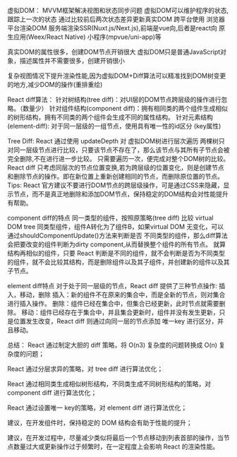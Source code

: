 虚拟DOM：
MVVM框架解决视图和状态同步问题
    虚拟DOM可以维护程序的状态,跟踪上一次的状态
    通过比较前后两次状态差异更新真实DOM
跨平台使用
    浏览器平台渲染DOM
    服务端渲染SSR(Nuxt.js/Next.js),前端是vue向,后者是react向
    原生应用(Weex/React Native)
    小程序(mpvue/uni-app)等

真实DOM的属性很多，创建DOM节点开销很大
虚拟DOM只是普通JavaScript对象，描述属性并不需要很多，创建开销很小

复杂视图情况下提升渲染性能,因为虚拟DOM+Diff算法可以精准找到DOM树变更的地方,减少DOM的操作(重排重绘)

React diff算法：
针对树结构(tree diff)：对UI层的DOM节点跨层级的操作进行忽略。（数量少）
针对组件结构(component diff)：拥有相同类的两个组件生成相似的树形结构，拥有不同类的两个组件会生成不同的属性结构。
针对元素结构(element-diff): 对于同一层级的一组节点，使用具有唯一性的id区分 (key属性)


Tree Diff:
React 通过使用 updateDepth 对 虚拟DOM树进行层次遍历
两棵树只对同一层级节点进行比较，只要该节点不存在了，那么该节点与其所有子节点会被完全删除,不在进行进一步比较。
只需要遍历一次，便完成对整个DOM树的比较。
React diff 只考虑同层次的节点位置变换,若为跨层级的位置变化，则是创建节点和删除节点的操作。即在新位置上重新创建相同的节点，而删除原位置的节点。
Tips:  React 官方建议不要进行DOM节点的跨层级操作，可是通过CSS来隐藏，显示节点，而不是真正地删除和添加DOM节点，保持稳定的DOM结构会对性能提升有帮助。

component diff的特点
同一类型的组件，按照原策略(tree diff) 比较 virtual DOM tree
同类型组件，组件A转化为了组件B，如果virtual DOM 无变化，可以通过shouldComponentUpdate()方法来判断是否
不同类型的组件，那么diff算法会把要改变的组件判断为dirty component,从而替换整个组件的所有节点。
就算结构再相似的组件，只要 React 判断是不同的组件，就不会判断是否为不同类型的组件，就不会比较其结构，而是删除组件以及其子组件，并创建新的组件以及其子节点。

element diff特点
对于处于同一层级的节点，React diff 提供了三种节点操作: 插入，移动，删除
插入：新的组件不在原来的集合中，而是全新的节点，则对集合进行插入操作。
删除：组件已经在集合中，但集合已经更新，此时节点就需要删除。
移动：组件已经存在于集合中，并且集合更新时，组件并没有发生更新，只是位置发生改变，React diff 则通过向同一层的节点添加 唯一key 进行区分，并且移动。


总结：
React 通过制定大胆的 diff 策略，将 O(n3) 复杂度的问题转换成 O(n) 复杂度的问题；

React 通过分层求异的策略，对 tree diff 进行算法优化；

React 通过相同类生成相似树形结构，不同类生成不同树形结构的策略，对 component diff 进行算法优化；

React 通过设置唯一 key的策略，对 element diff 进行算法优化；

建议，在开发组件时，保持稳定的 DOM 结构会有助于性能的提升；

建议，在开发过程中，尽量减少类似将最后一个节点移动到列表首部的操作，当节点数量过大或更新操作过于频繁时，在一定程度上会影响 React 的渲染性能。
